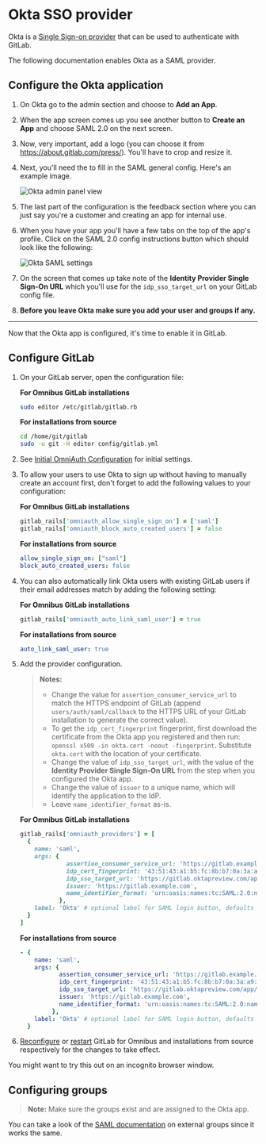 # Okta SSO provider

Okta is a [Single Sign-on provider][okta-sso] that can be used to authenticate
with GitLab.

The following documentation enables Okta as a SAML provider.

## Configure the Okta application

1. On Okta go to the admin section and choose to **Add an App**.
1. When the app screen comes up you see another button to **Create an App** and
   choose SAML 2.0 on the next screen.
1. Now, very important, add a logo
   (you can choose it from <https://about.gitlab.com/press/>). You'll have to
   crop and resize it.
1. Next, you'll need the to fill in the SAML general config. Here's an example
   image.

    ![Okta admin panel view](img/okta_admin_panel.png)

1. The last part of the configuration is the feedback section where you can
   just say you're a customer and creating an app for internal use.
1. When you have your app you'll have a few tabs on the top of the app's
   profile. Click on the SAML 2.0 config instructions button which should
   look like the following:

    ![Okta SAML settings](img/okta_saml_settings.png)

1. On the screen that comes up take note of the
   **Identity Provider Single Sign-On URL** which you'll use for the
   `idp_sso_target_url` on your GitLab config file.

1. **Before you leave Okta make sure you add your user and groups if any.**

---

Now that the Okta app is configured, it's time to enable it in GitLab.

## Configure GitLab

1.  On your GitLab server, open the configuration file:

    **For Omnibus GitLab installations**

    ```sh
    sudo editor /etc/gitlab/gitlab.rb
    ```

    **For installations from source**

    ```sh
    cd /home/git/gitlab
    sudo -u git -H editor config/gitlab.yml
    ```

1.  See [Initial OmniAuth Configuration](../../integration/omniauth.md#initial-omniauth-configuration)
    for initial settings.

1.  To allow your users to use Okta to sign up without having to manually create
    an account first, don't forget to add the following values to your
    configuration:

    **For Omnibus GitLab installations**

    ```ruby
    gitlab_rails['omniauth_allow_single_sign_on'] = ['saml']
    gitlab_rails['omniauth_block_auto_created_users'] = false
    ```

    **For installations from source**

    ```yaml
    allow_single_sign_on: ["saml"]
    block_auto_created_users: false
    ```

1.  You can also automatically link Okta users with existing GitLab users if
    their email addresses match by adding the following setting:

    **For Omnibus GitLab installations**

    ```ruby
    gitlab_rails['omniauth_auto_link_saml_user'] = true
    ```

    **For installations from source**

    ```yaml
    auto_link_saml_user: true
    ```

1.  Add the provider configuration.

      >**Notes:**
      >- Change the value for `assertion_consumer_service_url` to match the HTTPS endpoint
         of GitLab (append `users/auth/saml/callback` to the HTTPS URL of your GitLab
         installation to generate the correct value).
      >- To get the `idp_cert_fingerprint` fingerprint, first download the
         certificate from the Okta app you registered and then run:
         `openssl x509 -in okta.cert -noout -fingerprint`. Substitute `okta.cert`
         with the location of your certificate.
      >- Change the value of `idp_sso_target_url`, with the value of the
         **Identity Provider Single Sign-On URL** from the step when you
         configured the Okta app.
      >- Change the value of `issuer` to a unique name, which will identify the application
         to the IdP.
      >- Leave `name_identifier_format` as-is.

    **For Omnibus GitLab installations**

    ```ruby
    gitlab_rails['omniauth_providers'] = [
      {
        name: 'saml',
        args: {
                 assertion_consumer_service_url: 'https://gitlab.example.com/users/auth/saml/callback',
                 idp_cert_fingerprint: '43:51:43:a1:b5:fc:8b:b7:0a:3a:a9:b1:0f:66:73:a8',
                 idp_sso_target_url: 'https://gitlab.oktapreview.com/app/gitlabdev773716_gitlabsaml_1/exk8odl81tBrjpD4B0h7/sso/saml',
                 issuer: 'https://gitlab.example.com',
                 name_identifier_format: 'urn:oasis:names:tc:SAML:2.0:nameid-format:transient'
               },
        label: 'Okta' # optional label for SAML login button, defaults to "Saml"
      }
    ]
    ```

    **For installations from source**

    ```yaml
    - {
        name: 'saml',
        args: {
               assertion_consumer_service_url: 'https://gitlab.example.com/users/auth/saml/callback',
               idp_cert_fingerprint: '43:51:43:a1:b5:fc:8b:b7:0a:3a:a9:b1:0f:66:73:a8',
               idp_sso_target_url: 'https://gitlab.oktapreview.com/app/gitlabdev773716_gitlabsaml_1/exk8odl81tBrjpD4B0h7/sso/saml',
               issuer: 'https://gitlab.example.com',
               name_identifier_format: 'urn:oasis:names:tc:SAML:2.0:nameid-format:transient'
             },
        label: 'Okta' # optional label for SAML login button, defaults to "Saml"
      }
    ```

1. [Reconfigure][reconf] or [restart] GitLab for Omnibus and installations
   from source respectively for the changes to take effect.

You might want to try this out on an incognito browser window.

## Configuring groups

>**Note:**
Make sure the groups exist and are assigned to the Okta app.

You can take a look of the [SAML documentation][saml] on external groups since
it works the same.

[okta-sso]: https://www.okta.com/products/single-sign-on/
[saml]: ../../integration/saml.md#external-groups
[reconf]: ../restart_gitlab.md#omnibus-gitlab-reconfigure
[restart]: ../restart_gitlab.md#installations-from-source
